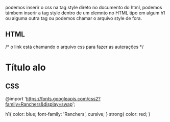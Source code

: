 podemos inserir o css na tag style direto no documento do html, podemos támbem inserir a tag style dentro de um elemnto no HTML tipo em algum h1 ou alguma outra tag ou podemos chamar o arquivo style de fora.

## HTML

<!DOCTYPE html>
<html lang="en">
<head>
  <meta charset="UTF-8">
  <meta name="viewport" content="width=device-width, initial-scale=1.0">
  <title>Document</title>
  <link rel="stylesheet" href="style.css"> /* o link está chamando o arquivo css para fazer as auterações */
</head>
<body>
  <h1>
    Título
    <strong>alo</strong>
  </h1>
</body>
</html>

## CSS

@import 'https://fonts.googleapis.com/css2?family=Ranchers&display=swap';

h1{
  color: blue;
  font-family: 'Ranchers', cursive;
}
strong{
  color: red;
}